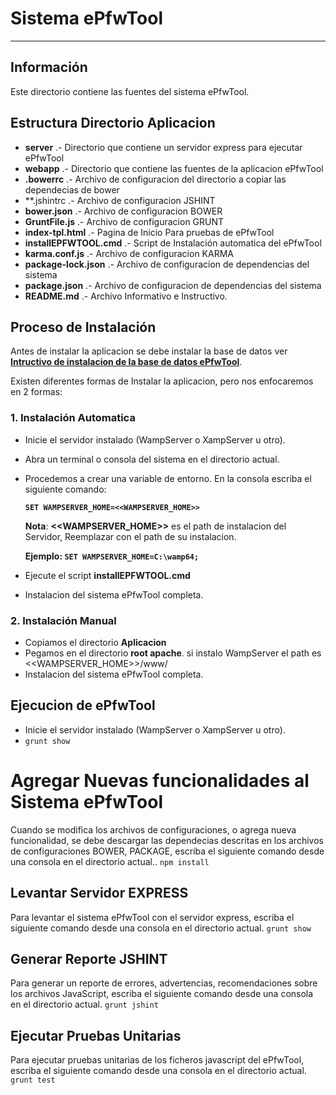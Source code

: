 ﻿# Sistema ePfwTool

---

## Información
Este directorio contiene las fuentes del sistema ePfwTool.

## Estructura Directorio Aplicacion
- **server** .- Directorio que contiene un servidor express para ejecutar ePfwTool
- **webapp** .- Directorio que contiene las fuentes de la aplicacion ePfwTool
- **.bowerrc** .- Archivo de configuracion del directorio a copiar las dependecias de bower
- **.jshintrc .- Archivo de configuracion JSHINT
- **bower.json** .- Archivo de configuracion BOWER
- **GruntFile.js** .- Archivo de configuracion GRUNT
- **index-tpl.html** .- Pagina de Inicio Para pruebas de ePfwTool
- **installEPFWTOOL.cmd** .- Script de Instalación automatica del ePfwTool
- **karma.conf.js** .- Archivo de configuracion KARMA
- **package-lock.json** .- Archivo de configuracion de dependencias del sistema
- **package.json** .- Archivo de configuracion de dependencias del sistema
- **README.md** .- Archivo Informativo e Instructivo.

## Proceso de Instalación
Antes de instalar la aplicacion se debe instalar la base de datos ver **[Intructivo de instalacion de la base de datos ePfwTool](./BaseDatos)**.

Existen diferentes formas de Instalar la aplicacion, pero nos enfocaremos en 2 formas:

### 1. Instalación Automatica
* Inicie el servidor instalado (WampServer o XampServer u otro).
* Abra un terminal o consola del sistema en el directorio actual.
* Procedemos a crear una variable de entorno. En la consola escriba el siguiente comando:

  **``` SET WAMPSERVER_HOME=<<WAMPSERVER_HOME>> ```**

  **Nota**: **<<WAMPSERVER_HOME>>** es el path de instalacion del Servidor, Reemplazar con el path de su instalacion.

  **Ejemplo: ``` SET WAMPSERVER_HOME=C:\wamp64; ```**
* Ejecute el script **installEPFWTOOL.cmd**
* Instalacion del sistema ePfwTool completa.
### 2. Instalación Manual
* Copiamos el directorio **Aplicacion**
* Pegamos en el directorio **root apache**. si instalo WampServer el path es <<WAMPSERVER_HOME>>/www/
* Instalacion del sistema ePfwTool completa.

## Ejecucion de ePfwTool
* Inicie el servidor instalado (WampServer o XampServer u otro).
* ```grunt show```

# Agregar Nuevas funcionalidades al Sistema ePfwTool
Cuando se modifica los archivos de configuraciones, o agrega nueva funcionalidad, se debe descargar las dependecias descritas en los archivos de configuraciones BOWER, PACKAGE, escriba el siguiente comando desde una consola en el directorio actual.. 
```npm install```
## Levantar Servidor EXPRESS
Para levantar el sistema ePfwTool con el servidor express, escriba el siguiente comando desde una consola en el directorio actual.
```grunt show```

## Generar Reporte JSHINT
Para generar un reporte de errores, advertencias, recomendaciones sobre los archivos JavaScript, escriba el siguiente comando desde una consola en el directorio actual.
```grunt jshint```

## Ejecutar Pruebas Unitarias
Para ejecutar pruebas unitarias de los ficheros javascript del ePfwTool, escriba el siguiente comando desde una consola en el directorio actual.
```grunt test```